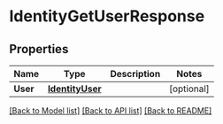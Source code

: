 # IdentityGetUserResponse

## Properties

Name | Type | Description | Notes
------------ | ------------- | ------------- | -------------
**User** | [**IdentityUser**](identityUser.md) |  | [optional] 

[[Back to Model list]](../README.md#documentation-for-models) [[Back to API list]](../README.md#documentation-for-api-endpoints) [[Back to README]](../README.md)


